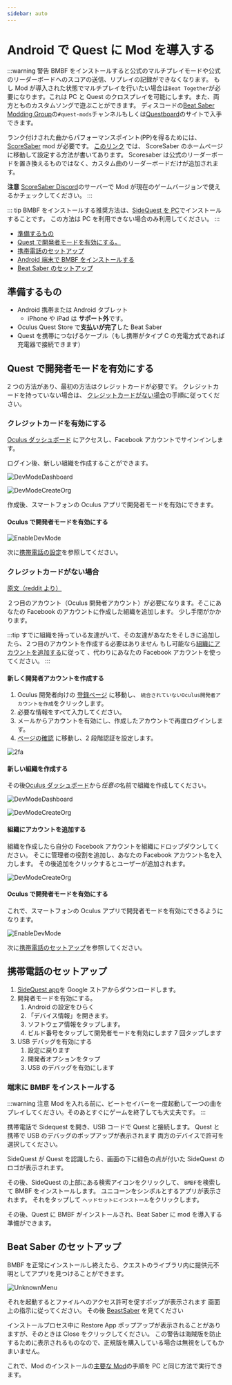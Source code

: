 ```yaml
---
sidebar: auto
---
```


# Android で Quest に Mod を導入する

:::warning 警告
BMBF をインストールすると公式のマルチプレイモードや公式のリーダーボードへのスコアの送信、リプレイの記録ができなくなります。 もし Mod が導入された状態でマルチプレイを行いたい場合は`Beat Together`が必要になります。これは PC と Quest のクロスプレイを可能にします。また、両方とものカスタムソングで遊ぶことができます。 ディスコードの[Beat Saber Modding Group](https://discord.gg/beatsabermods)の`#quest-mods`チャンネルもしくは[Questboard](https://questmodding.com)のサイトで入手できます。

ランク付けされた曲からパフォーマンスポイント(PP)を得るためには、 [ScoreSaber](https://scoresaber.com/quest) mod が必要です。 [このリンク](https://scoresaber.com/quest) では、 ScoreSaber のホームページに移動して設定する方法が書いてあります。 Scoresaber は公式のリーダーボードを置き換えるものではなく、カスタム曲のリーダーボードだけが追加されます。

**注意** [ScoreSaber Discord](https://discord.gg/WpuDMwU)のサーバーで Mod が現在のゲームバージョンで使えるかチェックしてください。
:::

::: tip
BMBF をインストールする推奨方法は、[SideQuest を PC](/ja/quest-modding.md#sidequestでbmbfをインストールする)でインストールすることです。 この方法は PC を利用できない場合のみ利用してください。
:::

- [準備するもの](#準備するもの)
- [Quest で開発者モードを有効にする。](#questで開発者モードを有効にする)
- [携帯電話のセットアップ](#携帯電話のセットアップ)
- [Android 端末で BMBF をインストールする](#端末にbmbfをインストールする)
- [Beat Saber のセットアップ](#beat-saberのセットアップ)

## 準備するもの

- Android 携帯または Android タブレット
  - iPhone や iPad は **サポート外**です。
- Oculus Quest Store で**支払いが完了**した Beat Saber
- Quest を携帯につなげるケーブル（もし携帯がタイプ C の充電方式であれば充電器で接続できます）

## Quest で開発者モードを有効にする

2 つの方法があり、最初の方法はクレジットカードが必要です。 クレジットカードを持っていない場合は、 [クレジットカードがない場合](#i-have-no-credit-card)の手順に従ってください。

### クレジットカードを有効にする

[Oculus ダッシュボード](https://dashboard.oculus.com/) にアクセスし、Facebook アカウントでサインインします。

ログイン後、新しい組織を作成することができます。

![DevModeDashboard](/.assets/images/beginners-guide/DevModeDashboard.png)

![DevModeCreateOrg](/.assets/images/beginners-guide/DevModeCreateOrg.png)

作成後、スマートフォンの Oculus アプリで開発者モードを有効にできます。

#### Oculus で開発者モードを有効にする

![EnableDevMode](/.assets/images/beginners-guide/EnableDevMode.png)

次に[携帯電話の設定](#setup-your-phone)を参照してください。

### クレジットカードがない場合

[原文（reddit より）](https://www.reddit.com/r/sidequest/comments/jaxy4u/cant_verify_oculus_developer_account/?utm_source=amp&utm_medium=&utm_content=post_body)

２つ目のアカウント（Oculus 開発者アカウント）が必要になります。そこにあなたの Facebook のアカウントに作成した組織を追加します。 少し手間がかかります。

:::tip
すでに組織を持っている友達がいて、その友達があなたをそしきに追加したら、２つ目のアカウントを作成する必要はありません もし可能なら[組織にアカウントを追加する](#add-yourself-to-the-organization)に従って 、代わりにあなたの Facebook アカウントを使ってください。
:::

#### 新しく開発者アカウントを作成する

1. Oculus 開発者向けの [登録ページ](https://developer.oculus.com/sign-up/) に移動し、 `統合されていないOculus開発者アカウントを作成`をクリックします。
2. 必要な情報をすべて入力してください。
3. メールからアカウントを有効にし、作成したアカウントで再度ログインします。
4. [ページの確認](https://developer.oculus.com/manage/verify/) に移動し、2 段階認証を設定します。

![2fa](/.assets/images/beginners-guide/2fa.png)

#### 新しい組織を作成する

その後[Oculus ダッシュボード](https://dashboard.oculus.com/)から*任意の*名前で組織を作成してください。

![DevModeDashboard](/.assets/images/beginners-guide/DevModeDashboard.png)

![DevModeCreateOrg](/.assets/images/beginners-guide/DevModeCreateOrg.png)

#### 組織にアカウントを追加する

組織を作成したら自分の Facebook アカウントを組織にドロップダウンしてください。 そこに管理者の役割を追加し、あなたの Facebook アカウント名を入力します。 その後追加をクリックするとユーザーが追加されます。

![DevModeCreateOrg](/.assets/images/beginners-guide/addmember.png)

#### Oculus で開発者モードを有効にする

これで、スマートフォンの Oculus アプリで開発者モードを有効にできるようになります。

![EnableDevMode](/.assets/images/beginners-guide/EnableDevMode.png)

次に[携帯電話のセットアップ](#携帯電話のセットアップ)を参照してください。

## 携帯電話のセットアップ

1. [SideQuest app](https://play.google.com/store/apps/details?id=side.quest.mobile)を Google ストアからダウンロードします。
2. 開発者モードを有効にする。
   1. Android の設定をひらく
   2. 「デバイス情報」を開きます。
   3. ソフトウェア情報をタップします。
   4. ビルド番号をタップして開発者モードを有効にします 7 回タップします
3. USB デバッグを有効にする
   1. 設定に戻ります
   2. 開発者オプションをタップ
   3. USB のデバッグを有効にします

### 端末に BMBF をインストールする

:::warning 注意
Mod を入れる前に、ビートセイバーを一度起動して一つの曲をプレイしてください。そのあとすぐにゲームを終了しても大丈夫です。
:::

携帯電話で Sidequest を開き、USB コードで Quest と接続します。 Quest と携帯で USB のデバッグのポップアップが表示されます 両方のデバイスで許可を選択してください。

SideQuest が Quest を認識したら、画面の下に緑色の点が付いた SideQuest のロゴが表示されます。

その後、SideQuest の上部にある検索アイコンをクリックして、 `BMBF`を検索して BMBF をインストールします。 ユニコーンをシンボルとするアプリが表示されます。 それをタップして `ヘッドセットにインストール`をクリックします。

その後、Quest に BMBF がインストールされ、Beat Saber に mod を導入する準備ができます。

## Beat Saber のセットアップ

BMBF を正常にインストールし終えたら、クエストのライブラリ内に提供元不明としてアプリを見つけることができます。

![UnknownMenu](/.assets/images/beginners-guide/quest_home-menu.jpg)

それを起動するとファイルへのアクセス許可を促すポップが表示されます 画面上の指示に従ってください。 その後 [BeastSaber](https://bsaber.com) を見てください

インストールプロセス中に Restore App ポップアップが表示されることがありますが、そのときは Close をクリックしてください。 この警告は海賊版を防止するために表示されるものなので、正規版を購入している場合は無視をしてもかまいません。

これで、Mod のインストールの[主要な Mod](/ja/quest-modding.md#コアmod)の手順を PC と同じ方法で実行できます。
